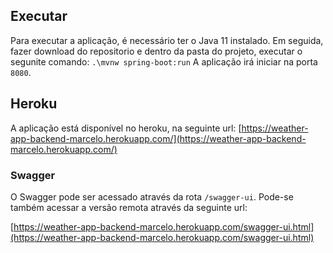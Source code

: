 ## Executar

Para executar a aplicação, é necessário ter o Java 11 instalado. Em seguida, fazer download do repositorio e dentro da pasta do projeto, executar o segunite comando:
`
.\mvnw spring-boot:run
`
A aplicação irá iniciar na porta `8080`.

## Heroku
A aplicação está disponível no heroku, na seguinte url:
[https://weather-app-backend-marcelo.herokuapp.com/](https://weather-app-backend-marcelo.herokuapp.com/)

### Swagger
O Swagger pode ser acessado através da rota `/swagger-ui`. Pode-se também acessar a versão remota através da seguinte
url:

[https://weather-app-backend-marcelo.herokuapp.com/swagger-ui.html](https://weather-app-backend-marcelo.herokuapp.com/swagger-ui.html)